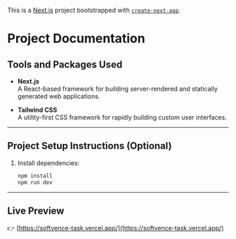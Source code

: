 This is a [Next.js](https://nextjs.org) project bootstrapped with [`create-next-app`](https://github.com/vercel/next.js/tree/canary/packages/create-next-app).

# Project Documentation

## Tools and Packages Used

- **Next.js**  
  A React-based framework for building server-rendered and statically generated web applications.

- **Tailwind CSS**  
  A utility-first CSS framework for rapidly building custom user interfaces.

---

## Project Setup Instructions (Optional)

1. Install dependencies:
   ```bash
   npm install
   npm run dev

---

## Live Preview

👉 [https://softvence-task.vercel.app/](https://softvence-task.vercel.app/)

